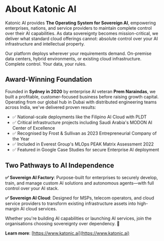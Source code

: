 # About Katonic AI

Katonic AI provides **The Operating System for Sovereign AI**, empowering enterprises, nations, and service providers to maintain complete control over their AI capabilities. As data sovereignty becomes mission-critical, we deliver what standard cloud offerings cannot: absolute control over your AI infrastructure and intellectual property.

Our platform deploys wherever your requirements demand. On-premise data centers, hybrid environments, or existing cloud infrastructure. Complete control. Your data, your rules.

## Award-Winning Foundation

Founded in **Sydney in 2020** by enterprise AI veteran **Prem Naraindas**, we built a profitable, customer-focused business before raising growth capital. Operating from our global hub in Dubai with distributed engineering teams across India, we've delivered proven results:

- ✅ National-scale deployments like the Filipino AI Cloud with PLDT
- ✅ Critical infrastructure projects including Saudi Arabia's MODON AI Center of Excellence
- ✅ Recognised by Frost & Sullivan as 2023 Entrepreneurial Company of the Year
- ✅ Included in Everest Group's MLOps PEAK Matrix Assessment 2022
- ✅ Featured in Google Case Studies for secure Enterprise AI deployment

## Two Pathways to AI Independence

**✅ Sovereign AI Factory**: Purpose-built for enterprises to securely develop, train, and manage custom AI solutions and autonomous agents—with full control over your AI stack.

**✅ Sovereign AI Cloud**: Designed for MSPs, telecom operators, and cloud service providers to transform existing infrastructure assets into high-margin AI cloud services.

Whether you're building AI capabilities or launching AI services, join the organisations choosing sovereignty over dependency. 🚀

**Learn more**: [https://www.katonic.ai](https://www.katonic.ai)
